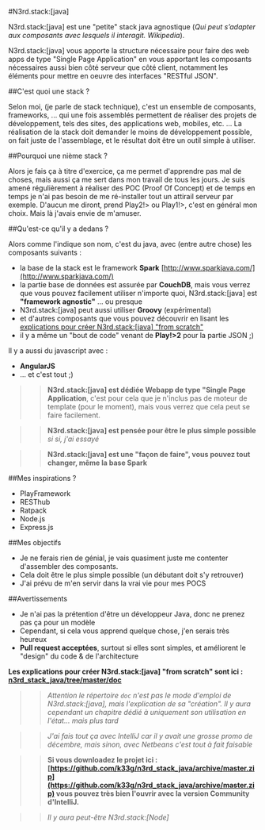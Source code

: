 #N3rd.stack:[java]

N3rd.stack:[java] est une "petite" stack java agnostique (*Qui peut s’adapter aux composants avec lesquels il interagit. Wikipedia*).

N3rd.stack:[java] vous apporte la structure nécessaire pour faire des web apps de type "Single Page Application" en vous apportant les composants nécessaires aussi bien côté serveur que côté client, notamment les éléments pour mettre en oeuvre des interfaces "RESTful JSON".

##C'est quoi une stack ?

Selon moi, (je parle de stack technique), c'est un ensemble de composants, frameworks, ... qui une fois assemblés permettent de réaliser des projets de développement, tels des sites, des applications web, mobiles, etc. ... La réalisation de la stack doit demander le moins de développement possible, on fait juste de l'assemblage, et le résultat doit être un outil simple à utiliser.

##Pourquoi une nième stack ?

Alors je fais ça à titre d'exercice, ça me permet d'apprendre pas mal de choses, mais aussi ça me sert dans mon travail de tous les jours. Je suis amené régulièrement à réaliser des POC (Proof Of Concept) et de temps en temps je n'ai pas besoin de me ré-installer tout un attirail serveur par exemple. D'aucun me diront, prend Play2!> ou Play1!>, c'est en général mon choix. Mais là j'avais envie de m'amuser.

##Qu'est-ce qu'il y a dedans ?

Alors comme l'indique son nom, c'est du java, avec (entre autre chose) les composants suivants :

- la base de la stack est le framework **Spark** [http://www.sparkjava.com/](http://www.sparkjava.com/)
- la partie base de données est assurée par **CouchDB**, mais vous verrez que vous pouvez facilement utiliser n'importe quoi, N3rd.stack:[java] est **"framework agnostic"** ... ou presque
- N3rd.stack:[java] peut aussi utiliser **Groovy** (expérimental)
- et d'autres composants que vous pouvez découvrir en lisant les [explications pour créer N3rd.stack:[java] "from scratch"](n3rd_stack_java/tree/master/doc)
- il y a même un "bout de code" venant de **Play!>2** pour la partie JSON ;)

Il y a aussi du javascript avec :

- **AngularJS**
- ... et c'est tout ;)

>>**N3rd.stack:[java] est dédiée Webapp de type "Single Page Application**, c'est pour cela que je n'inclus pas de moteur de template (pour le moment), mais vous verrez que cela peut se faire facilement.

>>**N3rd.stack:[java] est pensée pour être le plus simple possible** *si si, j'ai essayé*

>>**N3rd.stack:[java] est une "façon de faire", vous pouvez tout changer, même la base Spark**

##Mes inspirations ?

- PlayFramework
- RESThub
- Ratpack
- Node.js
- Express.js

##Mes objectifs

- Je ne ferais rien de génial, je vais quasiment juste me contenter d'assembler des composants.
- Cela doit être le plus simple possible (un débutant doit s'y retrouver)
- J'ai prévu de m'en servir dans la vrai vie pour mes POCS

##Avertissements

- Je n'ai pas la prétention d'être un développeur Java, donc ne prenez pas ça pour un modèle
- Cependant, si cela vous apprend quelque chose, j'en serais très heureux
- **Pull request acceptées**, surtout si elles sont simples, et améliorent le "design" du code & de l'architecture

**Les explications pour créer N3rd.stack:[java] "from scratch" sont ici : [n3rd_stack_java/tree/master/doc](n3rd_stack_java/tree/master/doc)**

>>*Attention le répertoire `doc` n'est pas le mode d'emploi de N3rd.stack:[java], mais l'explication de sa "création". Il y aura cependant un chapitre dédié à uniquement son utilisation en l'état... mais plus tard*

>>*J'ai fais tout ça avec IntelliJ car il y avait une grosse promo de décembre, mais sinon, avec Netbeans c'est tout à fait faisable*

>>**Si vous downloadez le projet ici : [https://github.com/k33g/n3rd_stack_java/archive/master.zip](https://github.com/k33g/n3rd_stack_java/archive/master.zip) vous pouvez très bien l'ouvrir avec la version Community d'IntelliJ.**

>>*Il y aura peut-être N3rd.stack:[Node]*
